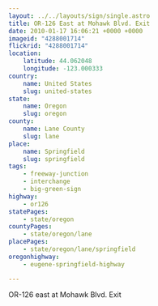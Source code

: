 ```yaml
---
layout: ../../layouts/sign/single.astro
title: OR-126 East at Mohawk Blvd. Exit
date: 2010-01-17 16:06:21 +0000 +0000
imageid: "4288001714"
flickrid: "4288001714"
location:
    latitude: 44.062048
    longitude: -123.000333
country:
    name: United States
    slug: united-states
state:
    name: Oregon
    slug: oregon
county:
    name: Lane County
    slug: lane
place:
    name: Springfield
    slug: springfield
tags:
    - freeway-junction
    - interchange
    - big-green-sign
highway:
    - or126
statePages:
    - state/oregon
countyPages:
    - state/oregon/lane
placePages:
    - state/oregon/lane/springfield
oregonhighway:
    - eugene-springfield-highway

---
```

OR-126 east at Mohawk Blvd. Exit